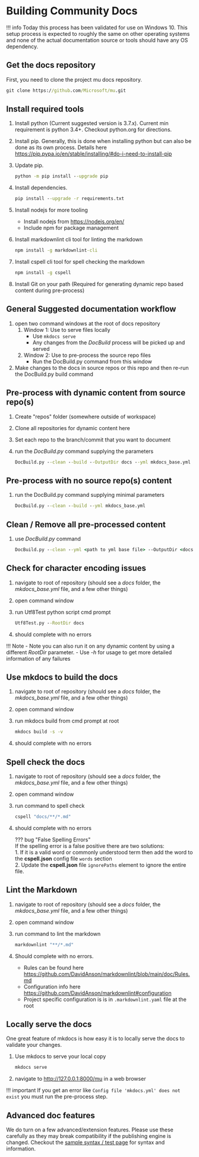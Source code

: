 # Building Community Docs

!!! info
    Today this process has been validated for use on Windows 10. This setup process is expected to roughly the same on
    other operating systems
    and none of the actual documentation source or tools should have any OS dependency.

## Get the docs repository

First, you need to clone the project mu docs repository.

``` cmd
git clone https://github.com/Microsoft/mu.git
```

## Install required tools

1. Install python (Current suggested version is 3.7.x).  Current min requirement is python 3.4+.  Checkout python.org for
   directions.
2. Install pip.  Generally, this is done when installing python but can also be done as its own process.
   Details here <https://pip.pypa.io/en/stable/installing/#do-i-need-to-install-pip>
3. Update pip.

    ``` cmd
    python -m pip install --upgrade pip
    ```

4. Install dependencies.

    ``` cmd
    pip install --upgrade -r requirements.txt
    ```

5. Install nodejs for more tooling
   * Install nodejs from <https://nodejs.org/en/>
   * Include npm for package management

6. Install markdownlint cli tool for linting the markdown

    ``` cmd
    npm install -g markdownlint-cli
    ```

7. Install cspell cli tool for spell checking the markdown

    ``` cmd
    npm install -g cspell
    ```

8. Install Git on your path (Required for generating dynamic repo based content during pre-process)

## General Suggested documentation workflow

1. open two command windows at the root of docs repository
    1. Window 1: Use to serve files locally
        * Use ```mkdocs serve```
        * Any changes from the *DocBuild* process will be picked up and served
    2. Window 2: Use to pre-process the source repo files
        * Run the DocBuild.py command from this window
2. Make changes to the docs in source repos or this repo and then re-run the DocBuild.py build command

## Pre-process with dynamic content from source repo(s)

1. Create "repos" folder (somewhere outside of workspace)
2. Clone all repositories for dynamic content here
3. Set each repo to the branch/commit that you want to document
4. run the *DocBuild.py* command supplying the parameters

    ```cmd
    DocBuild.py --clean --build --OutputDir docs --yml mkdocs_base.yml --RootDir ..\repos
    ```

## Pre-process with no source repo(s) content

1. run the DocBuild.py command supplying minimal parameters

    ```cmd
    DocBuild.py --clean --build --yml mkdocs_base.yml
    ```

## Clean / Remove all pre-processed content

1. use *DocBuild.py* command

    ```cmd
    DocBuild.py --clean --yml <path to yml base file> --OutputDir <docs folder>
    ```

## Check for character encoding issues

1. navigate to root of repository (should see a *docs* folder, the *mkdocs_base.yml* file, and a few other things)
2. open command window
3. run  Utf8Test python script cmd prompt

    ``` cmd
    Utf8Test.py --RootDir docs
    ```

4. should complete with no errors

!!! Note
    - Note you can also run it on any dynamic content by using a different *RootDir* parameter.
    - Use *-h* for usage to get more detailed information of any failures

## Use mkdocs to build the docs

1. navigate to root of repository (should see a *docs* folder, the *mkdocs_base.yml* file, and a few other things)
2. open command window
3. run  mkdocs build from cmd prompt at root

    ``` cmd
    mkdocs build -s -v
    ```

4. should complete with no errors

## Spell check the docs

1. navigate to root of repository (should see a *docs* folder, the *mkdocs_base.yml* file, and a few other things)
2. open command window
3. run command to spell check

    ``` cmd
    cspell "docs/**/*.md"
    ```

4. should complete with no errors

    ??? bug "False Spelling Errors"  
    If the spelling error is a false positive there are two solutions:  
        1. If it is a valid word or commonly understood term then add the word to the **cspell.json**
        config file `words` section  
        2. Update the **cspell.json** file `ignorePaths` element to ignore the entire file.

## Lint the Markdown

1. navigate to root of repository (should see a *docs* folder, the *mkdocs_base.yml* file, and a few other things)
2. open command window
3. run command to lint the markdown

    ``` cmd
    markdownlint "**/*.md"
    ```

4. Should complete with no errors.
    * Rules can be found here <https://github.com/DavidAnson/markdownlint/blob/main/doc/Rules.md>
    * Configuration info here <https://github.com/DavidAnson/markdownlint#configuration>
    * Project specific configuration is is in `.markdownlint.yaml` file at the root

## Locally serve the docs

One great feature of mkdocs is how easy it is to locally serve the docs to validate your changes.

1. Use mkdocs to serve your local copy

    ``` cmd
    mkdocs serve
    ```

2. navigate to http://127.0.0.1:8000/mu in a web browser

!!! important
    If you get an error like ```Config file 'mkdocs.yml' does not exist``` you must run the pre-process step.

## Advanced doc features

We do turn on a few advanced/extension features.  Please use these carefully as they may break compatibility
if the publishing engine is changed.  Checkout the [sample syntax / test page](doc_sample_test.md) for syntax
and information.
